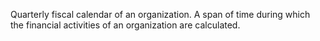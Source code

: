 Quarterly fiscal calendar of an organization. A span of time during which the financial activities of an organization are calculated.